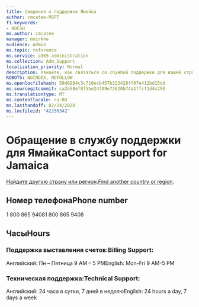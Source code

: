 ```yaml
---
title: Сведения о поддержке Ямайка
author: cmcatee-MSFT
f1.keywords:
- NOCSH
ms.author: cmcatee
manager: mnirkhe
audience: Admin
ms.topic: reference
ms.service: o365-administration
ms.collection: Adm_Support
localization_priority: Normal
description: Узнайте, как связаться со службой поддержки для вашей страны или региона.
ROBOTS: NOINDEX, NOFOLLOW
ms.openlocfilehash: 59d6984c3c710ecb457b323428ff07e412bd15dd
ms.sourcegitcommit: ca2b58ef8f5be24f09e73620b74a1ffcf2d4c290
ms.translationtype: MT
ms.contentlocale: ru-RU
ms.lasthandoff: 02/24/2020
ms.locfileid: "42256342"
---
```

# <a name="contact-support-for-jamaica"></a><span data-ttu-id="139c8-103">Обращение в службу поддержки для Ямайка</span><span class="sxs-lookup"><span data-stu-id="139c8-103">Contact support for Jamaica</span></span>

<span data-ttu-id="139c8-104">[Найдите другую страну или регион](../contact-support-for-business-products.md).</span><span class="sxs-lookup"><span data-stu-id="139c8-104">[Find another country or region](../contact-support-for-business-products.md).</span></span>

## <a name="phone-number"></a><span data-ttu-id="139c8-105">Номер телефона</span><span class="sxs-lookup"><span data-stu-id="139c8-105">Phone number</span></span>
<span data-ttu-id="139c8-106">1 800 865 9408</span><span class="sxs-lookup"><span data-stu-id="139c8-106">1 800 865 9408</span></span>

## <a name="hours"></a><span data-ttu-id="139c8-107">Часы</span><span class="sxs-lookup"><span data-stu-id="139c8-107">Hours</span></span>
### <a name="billing-support"></a><span data-ttu-id="139c8-108">Поддержка выставления счетов:</span><span class="sxs-lookup"><span data-stu-id="139c8-108">Billing Support:</span></span>

<span data-ttu-id="139c8-109">Английский: Пн – Пятница 9 AM – 5 PM</span><span class="sxs-lookup"><span data-stu-id="139c8-109">English: Mon-Fri 9 AM-5 PM</span></span>

### <a name="technical-support"></a><span data-ttu-id="139c8-110">Техническая поддержка:</span><span class="sxs-lookup"><span data-stu-id="139c8-110">Technical Support:</span></span>

<span data-ttu-id="139c8-111">Английский: 24 часа в сутки, 7 дней в неделю</span><span class="sxs-lookup"><span data-stu-id="139c8-111">English: 24 hours a day, 7 days a week</span></span>
